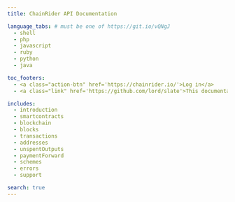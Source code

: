 ```yaml
---
title: ChainRider API Documentation

language_tabs: # must be one of https://git.io/vQNgJ
  - shell
  - php
  - javascript
  - ruby
  - python
  - java

toc_footers:
  - <a class="action-btn" href='https://chainrider.io/'>Log in</a>
  - <a class="link" href='https://github.com/lord/slate'>This documentation is powered by <em>Slate</em></a>

includes:
  - introduction
  - smartcontracts
  - blockchain
  - blocks
  - transactions
  - addresses
  - unspentOutputs
  - paymentForward
  - schemes
  - errors
  - support

search: true
---
```

